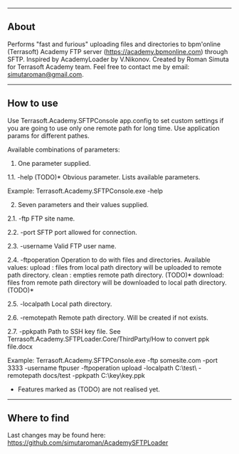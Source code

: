 ---------------
About
---------------

Performs "fast and furious" uploading files and directories to bpm'online (Terrasoft) Academy FTP server (https://academy.bpmonline.com) through SFTP.
Inspired by AcademyLoader by V.Nikonov.
Created by Roman Simuta for Terrasoft Academy team.
Feel free to contact me by email: simutaroman@gmail.com.

---------------
How to use
---------------

Use Terrasoft.Academy.SFTPConsole app.config to set custom settings if you are going to use only one remote path for long time. 
Use application params for different pathes.

Available combinations of parameters:

1. One parameter supplied.

1.1. -help (TODO)* Obvious parameter. Lists available parameters.

Example:
	Terrasoft.Academy.SFTPConsole.exe -help

2. Seven parameters and their values supplied.

2.1. -ftp
	FTP site name.

2.2. -port
	SFTP port allowed for connection.

2.3. -username
	Valid FTP user name.

2.4. -ftpoperation
	Operation to do with files and directories. Available values:
	upload : files from local path directory will be uploaded to remote path directory.
	clean : empties remote path directory. (TODO)*
	download: files from remote path directory will be downloaded to local path directory.(TODO)*

2.5. -localpath
	Local path directory.

2.6. -remotepath
	Remote path directory. Will be created if not exists.

2.7. -ppkpath
	Path to SSH key file. See Terrasoft.Academy.SFTPLoader.Core/ThirdParty/How to convert ppk file.docx

Example:
	Terrasoft.Academy.SFTPConsole.exe -ftp somesite.com -port 3333 -username ftpuser -ftpoperation upload -localpath C:\test\ -remotepath docs/test -ppkpath C:\key\key.ppk


* Features marked as (TODO) are not realised yet.


---------------
Where to find
---------------
Last changes may be found here: https://github.com/simutaroman/AcademySFTPLoader


